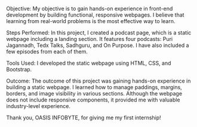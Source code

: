 Objective:
My objective is to gain hands-on experience in front-end development by building functional, responsive webpages. I believe that learning from real-world problems is the most effective way to learn.

Steps Performed:
In this project, I created a podcast page, which is a static webpage including a landing section. It features four podcasts: Puri Jagannadh, Tedx Talks, Sadhguru, and On Purpose. I have also included a few episodes from each of them.

Tools Used:
I developed the static webpage using HTML, CSS, and Bootstrap.

Outcome:
The outcome of this project was gaining hands-on experience in building a static webpage. I learned how to manage paddings, margins, borders, and image visibility in various sections. Although the webpage does not include responsive components, it provided me with valuable industry-level experience.

Thank you, OASIS INFOBYTE, for giving me my first internship!
